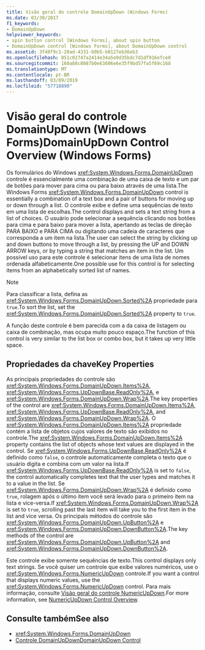 ```yaml
---
title: Visão geral do controle DomainUpDown (Windows Forms)
ms.date: 03/30/2017
f1_keywords:
- DomainUpDown
helpviewer_keywords:
- spin button control [Windows Forms], about spin button
- DomainUpDown control [Windows Forms], about DomainUpDown control
ms.assetid: 3f40f9c1-20ad-4331-b9b5-b0127eb36eb3
ms.openlocfilehash: 851c02747a2414e34a5e9d35bdc7d1df916efce0
ms.sourcegitcommit: 160a88c8087b0e63606e6e35f9bd57fa5f69c168
ms.translationtype: MT
ms.contentlocale: pt-BR
ms.lasthandoff: 03/09/2019
ms.locfileid: "57718890"
---
```

# <a name="domainupdown-control-overview-windows-forms"></a><span data-ttu-id="46387-102">Visão geral do controle DomainUpDown (Windows Forms)</span><span class="sxs-lookup"><span data-stu-id="46387-102">DomainUpDown Control Overview (Windows Forms)</span></span>
<span data-ttu-id="46387-103">Os formulários do Windows <xref:System.Windows.Forms.DomainUpDown> controle é essencialmente uma combinação de uma caixa de texto e um par de botões para mover para cima ou para baixo através de uma lista.</span><span class="sxs-lookup"><span data-stu-id="46387-103">The Windows Forms <xref:System.Windows.Forms.DomainUpDown> control is essentially a combination of a text box and a pair of buttons for moving up or down through a list.</span></span> <span data-ttu-id="46387-104">O controle exibe e define uma sequências de texto em uma lista de escolhas.</span><span class="sxs-lookup"><span data-stu-id="46387-104">The control displays and sets a text string from a list of choices.</span></span> <span data-ttu-id="46387-105">O usuário pode selecionar a sequência clicando nos botões para cima e para baixo para mover a lista, apertando as teclas de direção PARA BAIXO e PARA CIMA ou digitando uma cadeia de caracteres que corresponda a um item na lista.</span><span class="sxs-lookup"><span data-stu-id="46387-105">The user can select the string by clicking up and down buttons to move through a list, by pressing the UP and DOWN ARROW keys, or by typing a string that matches an item in the list.</span></span> <span data-ttu-id="46387-106">Um possível uso para este controle é selecionar itens de uma lista de nomes ordenada alfabeticamente.</span><span class="sxs-lookup"><span data-stu-id="46387-106">One possible use for this control is for selecting items from an alphabetically sorted list of names.</span></span>  
  
> [!NOTE]
>  <span data-ttu-id="46387-107">Para classificar a lista, defina as <xref:System.Windows.Forms.DomainUpDown.Sorted%2A> propriedade para `true`.</span><span class="sxs-lookup"><span data-stu-id="46387-107">To sort the list, set the <xref:System.Windows.Forms.DomainUpDown.Sorted%2A> property to `true`.</span></span>  
  
 <span data-ttu-id="46387-108">A função deste controle é bem parecida com a da caixa de listagem ou caixa de combinação, mas ocupa muito pouco espaço.</span><span class="sxs-lookup"><span data-stu-id="46387-108">The function of this control is very similar to the list box or combo box, but it takes up very little space.</span></span>  
  
## <a name="key-properties"></a><span data-ttu-id="46387-109">Propriedades da chave</span><span class="sxs-lookup"><span data-stu-id="46387-109">Key Properties</span></span>  
 <span data-ttu-id="46387-110">As principais propriedades do controle são <xref:System.Windows.Forms.DomainUpDown.Items%2A>, <xref:System.Windows.Forms.UpDownBase.ReadOnly%2A>, e <xref:System.Windows.Forms.DomainUpDown.Wrap%2A>.</span><span class="sxs-lookup"><span data-stu-id="46387-110">The key properties of the control are <xref:System.Windows.Forms.DomainUpDown.Items%2A>, <xref:System.Windows.Forms.UpDownBase.ReadOnly%2A>, and <xref:System.Windows.Forms.DomainUpDown.Wrap%2A>.</span></span> <span data-ttu-id="46387-111">O <xref:System.Windows.Forms.DomainUpDown.Items%2A> propriedade contém a lista de objetos cujos valores de texto são exibidos no controle.</span><span class="sxs-lookup"><span data-stu-id="46387-111">The <xref:System.Windows.Forms.DomainUpDown.Items%2A> property contains the list of objects whose text values are displayed in the control.</span></span> <span data-ttu-id="46387-112">Se <xref:System.Windows.Forms.UpDownBase.ReadOnly%2A> é definido como `false`, o controle automaticamente completa o texto que o usuário digita e combina com um valor na lista.</span><span class="sxs-lookup"><span data-stu-id="46387-112">If <xref:System.Windows.Forms.UpDownBase.ReadOnly%2A> is set to `false`, the control automatically completes text that the user types and matches it to a value in the list.</span></span> <span data-ttu-id="46387-113">Se <xref:System.Windows.Forms.DomainUpDown.Wrap%2A> é definido como `true`, rolagem após o último item você será levado para o primeiro item na lista e vice-versa.</span><span class="sxs-lookup"><span data-stu-id="46387-113">If <xref:System.Windows.Forms.DomainUpDown.Wrap%2A> is set to `true`, scrolling past the last item will take you to the first item in the list and vice versa.</span></span> <span data-ttu-id="46387-114">Os principais métodos do controle são <xref:System.Windows.Forms.DomainUpDown.UpButton%2A> e <xref:System.Windows.Forms.DomainUpDown.DownButton%2A>.</span><span class="sxs-lookup"><span data-stu-id="46387-114">The key methods of the control are <xref:System.Windows.Forms.DomainUpDown.UpButton%2A> and <xref:System.Windows.Forms.DomainUpDown.DownButton%2A>.</span></span>  
  
 <span data-ttu-id="46387-115">Este controle exibe somente sequências de texto.</span><span class="sxs-lookup"><span data-stu-id="46387-115">This control displays only text strings.</span></span> <span data-ttu-id="46387-116">Se você quiser um controle que exibe valores numéricos, use o <xref:System.Windows.Forms.NumericUpDown> controle.</span><span class="sxs-lookup"><span data-stu-id="46387-116">If you want a control that displays numeric values, use the <xref:System.Windows.Forms.NumericUpDown> control.</span></span> <span data-ttu-id="46387-117">Para mais informação, consulte [Visão geral do controle NumericUpDown](numericupdown-control-overview-windows-forms.md).</span><span class="sxs-lookup"><span data-stu-id="46387-117">For more information, see [NumericUpDown Control Overview](numericupdown-control-overview-windows-forms.md).</span></span>  
  
## <a name="see-also"></a><span data-ttu-id="46387-118">Consulte também</span><span class="sxs-lookup"><span data-stu-id="46387-118">See also</span></span>
- <xref:System.Windows.Forms.DomainUpDown>
- [<span data-ttu-id="46387-119">Controle DomainUpDown</span><span class="sxs-lookup"><span data-stu-id="46387-119">DomainUpDown Control</span></span>](domainupdown-control-windows-forms.md)
